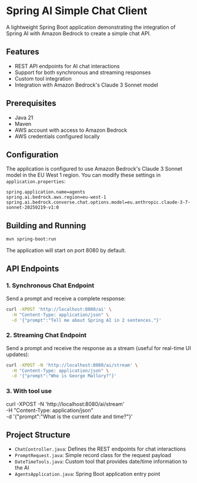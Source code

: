 # Spring AI Simple Chat Client

A lightweight Spring Boot application demonstrating the integration of Spring AI with Amazon Bedrock to create a simple chat API. 

## Features

- REST API endpoints for AI chat interactions
- Support for both synchronous and streaming responses
- Custom tool integration
- Integration with Amazon Bedrock's Claude 3 Sonnet model

## Prerequisites

- Java 21
- Maven
- AWS account with access to Amazon Bedrock
- AWS credentials configured locally

## Configuration

The application is configured to use Amazon Bedrock's Claude 3 Sonnet model in the EU West 1 region. You can modify these settings in `application.properties`:

```properties
spring.application.name=agents
spring.ai.bedrock.aws.region=eu-west-1
spring.ai.bedrock.converse.chat.options.model=eu.anthropic.claude-3-7-sonnet-20250219-v1:0
```

## Building and Running

```bash
mvn spring-boot:run
```

The application will start on port 8080 by default.

## API Endpoints

### 1. Synchronous Chat Endpoint

Send a prompt and receive a complete response:

```bash
curl -XPOST 'http://localhost:8080/ai' \
  -H "Content-Type: application/json" \
  -d '{"prompt":"Tell me about Spring AI in 2 sentences."}'
```

### 2. Streaming Chat Endpoint

Send a prompt and receive the response as a stream (useful for real-time UI updates):

```bash
curl -XPOST -N 'http://localhost:8080/ai/stream' \
  -H "Content-Type: application/json" \
  -d '{"prompt":"Who is George Mallory?"}'
```

### 3. With tool use

curl -XPOST -N 'http://localhost:8080/ai/stream' \
  -H "Content-Type: application/json" \
  -d '{"prompt":"What is the current date and time?"}'

## Project Structure

- `ChatController.java`: Defines the REST endpoints for chat interactions
- `PromptRequest.java`: Simple record class for the request payload
- `DateTimeTools.java`: Custom tool that provides date/time information to the AI
- `AgentsApplication.java`: Spring Boot application entry point
